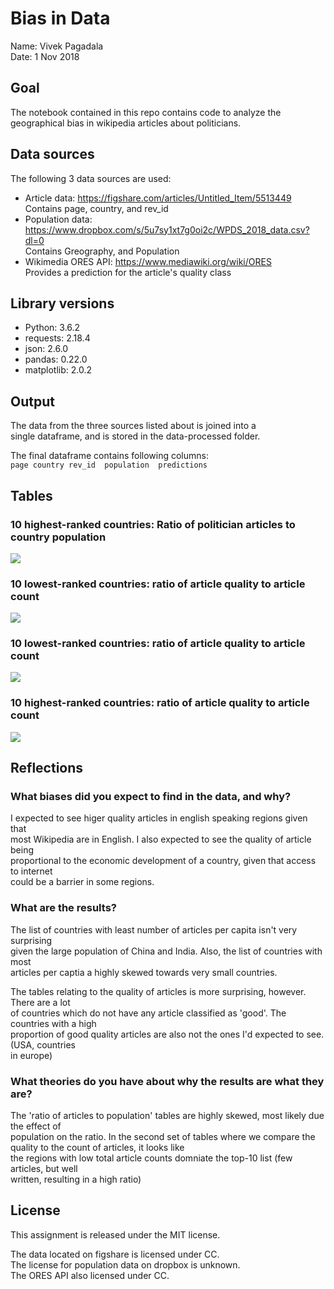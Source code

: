# Bias in Data

Name: Vivek Pagadala <br>
Date: 1 Nov 2018

## Goal
The notebook contained in this repo contains code to analyze the geographical bias in wikipedia articles about politicians.

## Data sources
The following 3 data sources are used:

- Article data: https://figshare.com/articles/Untitled_Item/5513449 <br/>
  Contains page, country, and rev_id
- Population data: https://www.dropbox.com/s/5u7sy1xt7g0oi2c/WPDS_2018_data.csv?dl=0 <br/>
  Contains Greography, and Population
- Wikimedia ORES API: https://www.mediawiki.org/wiki/ORES <br>
  Provides a prediction for the article's quality class

## Library versions
- Python: 3.6.2
- requests: 2.18.4
- json: 2.6.0
- pandas: 0.22.0
- matplotlib: 2.0.2

## Output
The data from the three sources listed about is joined into a <br>
single dataframe, and is stored in the data-processed folder.

The final dataframe contains following columns: <br>
```page	country	rev_id	population	predictions```

## Tables
### 10 highest-ranked countries: Ratio of politician articles to country population
![](https://github.com/viv-r/Data512-HCDS-A2/blob/master/img/least-article-pop.png)<!-- .element height="60%" width="60%" -->
### 10 lowest-ranked countries: ratio of article quality to article count
![](https://github.com/viv-r/Data512-HCDS-A2/blob/master/img/top-article-pop.png)<!-- .element height="60%" width="60%" -->
### 10 lowest-ranked countries: ratio of article quality to article count
![](https://github.com/viv-r/Data512-HCDS-A2/blob/master/img/least-quality-article.png)<!-- .element height="60%" width="60%" -->
### 10 highest-ranked countries: ratio of article quality to article count
![](https://github.com/viv-r/Data512-HCDS-A2/blob/master/img/top-quality-article.png)<!-- .element height="60%" width="60%" -->


## Reflections

### What biases did you expect to find in the data, and why?
I expected to see higer quality articles in english speaking regions given that <br>
most Wikipedia are in English. I also expected to see the quality of article being <br>
proportional to the economic development of a country, given that access to internet <br>
could be a barrier in some regions.


### What are the results?
The list of countries with least number of articles per capita isn't very surprising <br>
given the large population of China and India. Also, the list of countries with most <br>
articles per captia a highly skewed towards very small countries.

The tables relating to the quality of articles is more surprising, however. There are a lot <br>
of countries which do not have any article classified as 'good'. The countries with a high <br>
proportion of good quality articles are also not the ones I'd expected to see. (USA, countries <br>
in europe)

### What theories do you have about why the results are what they are?
The 'ratio of articles to population' tables are highly skewed, most likely due the effect of <br>
population on the ratio.
In the second set of tables where we compare the quality to the count of articles, it looks like <br>
the regions with low total article counts domniate the top-10 list (few articles, but well <br>
written, resulting in a high ratio)

## License
This assignment is released under the MIT license.

The data located on figshare is licensed under CC. <br>
The license for population data on dropbox is unknown. <br>
The ORES API also licensed under CC.
